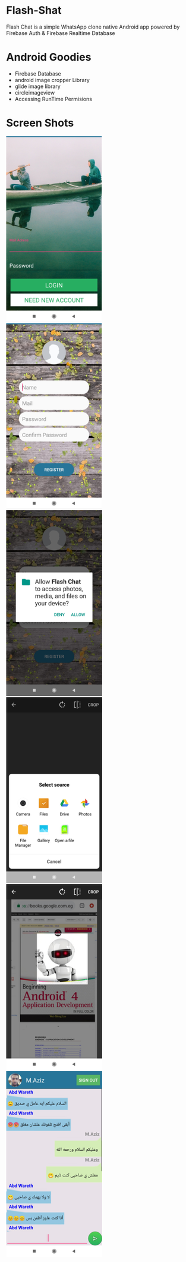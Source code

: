 # Flash-Shat

Flash Chat is a simple WhatsApp clone native Android app powered by Firebase Auth & Firebase Realtime Database

# Android Goodies
<ul>
<li>Firebase Database</li>
<li>android image cropper Library</li>
<li>glide image library</li>
<li>circleimageview</li>
<li>Accessing RunTime Permisions</li>
</ul>

# Screen Shots
<img src="images/Screen_1.png" wihth="450" height="500"> <img src="images/Screen_2.png" wihth="450" height="500">  <img src="images/Screen_4.png" wihth="450" height="500"> <img src="images/Screen_5.png" wihth="450" height="500"> <img src="images/Screen_6.png" wihth="450" height="500"> <img src="images/Screen_3.png" wihth="450" height="500">

